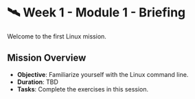 # 🛰️ Week 1 - Module 1 - Briefing

Welcome to the first Linux mission.

## Mission Overview
  - **Objective**: Familiarize yourself with the Linux command line.
  - **Duration**: TBD
  - **Tasks**: Complete the exercises in this session.
